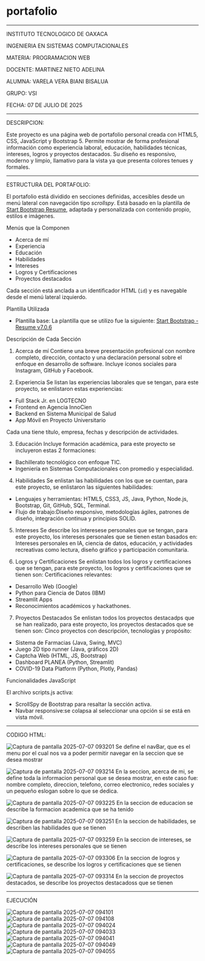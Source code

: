 # portafolio

--------------------------------------------------------------------------------------------------------------------------------------------------------

INSTITUTO TECNOLOGICO DE OAXACA 

INGENIERIA EN SISTEMAS COMPUTACIONALES 

MATERIA: PROGRAMACION WEB

DOCENTE: MARTINEZ NIETO ADELINA

ALUMNA: VARELA VERA BIANI BISALUA

GRUPO: VSI

FECHA: 07 DE JULIO DE 2025

------------------------------------------------------------------------------------------------------------------------------------------------------

DESCRIPCION:

Este proyecto es una página web de portafolio personal creada con HTML5, CSS, JavaScript y Bootstrap 5. Permite mostrar de forma profesional información como experiencia laboral, educación, habilidades técnicas, intereses, logros y proyectos destacados. Su diseño es responsivo, moderno y limpio, llamativo para la vista ya que presenta colores tenues y formales.

-----------------------------------------------------------------------------------------------------------------------------------------------------

ESTRUCTURA DEL PORTAFOLIO:

El portafolio está dividido en secciones definidas, accesibles desde un menú lateral con navegación tipo *scrollspy*. Está basado en la plantilla de [Start Bootstrap Resume](https://startbootstrap.com/theme/resume), adaptada y personalizada con contenido propio, estilos e imágenes.

Menús que la Componen

- Acerca de mí
- Experiencia
- Educación
- Habilidades
- Intereses
- Logros y Certificaciones
- Proyectos destacados

Cada sección está anclada a un identificador HTML (`id`) y es navegable desde el menú lateral izquierdo.


Plantilla Utilizada

- Plantilla base: La plantilla que se utilizo fue la siguiente: [Start Bootstrap - Resume v7.0.6](https://startbootstrap.com/theme/resume)


Descripción de Cada Sección

1. Acerca de mí
Contiene una breve presentación profesional con nombre completo, dirección, contacto y una declaración personal sobre el enfoque en desarrollo de software. Incluye íconos sociales para Instagram, GitHub y Facebook.

2. Experiencia
Se listan las experiencias laborales que se tengan, para este proyecto, se enlistaron estas experiencias:
- Full Stack Jr. en LOGTECNO
- Frontend en Agencia InnoCien
- Backend en Sistema Municipal de Salud
- App Móvil en Proyecto Universitario

Cada una tiene título, empresa, fechas y descripción de actividades.

3. Educación
Incluye formación académica, para este proyecto se incluyeron estas 2 formaciones:
- Bachillerato tecnológico con enfoque TIC.
- Ingeniería en Sistemas Computacionales con promedio y especialidad.

4. Habilidades
Se enlistan las habilidades con los que se cuentan, para este proyecto, se enlistaron las siguientes habilidades:
- Lenguajes y herramientas: HTML5, CSS3, JS, Java, Python, Node.js, Bootstrap, Git, GitHub, SQL, Terminal.
- Flujo de trabajo:Diseño responsivo, metodologías ágiles, patrones de diseño, integración continua y principios SOLID.

5. Intereses
Se describe los interesese personales que se tengan, para este proyecto, los intereses personales que se tienen estan basados en:
Intereses personales en IA, ciencia de datos, educación, y actividades recreativas como lectura, diseño gráfico y participación comunitaria.

6. Logros y Certificaciones
Se enlistan todos los logros y certificaciones que se tengan, para este proyecto, los logros y certificaciones que se tienen son:
Certificaciones relevantes:
- Desarrollo Web (Google)
- Python para Ciencia de Datos (IBM)
- Streamlit Apps
- Reconocimientos académicos y hackathones.

7. Proyectos Destacados
Se enlistan todos los proyectos destacadps que se han realizado, para este proyecto, los proyectos destacados que se tienen son:
Cinco proyectos con descripción, tecnologías y propósito:
- Sistema de Farmacias (Java, Swing, MVC)
- Juego 2D tipo runner (Java, gráficos 2D)
- Captcha Web (HTML, JS, Bootstrap)
- Dashboard PLANEA (Python, Streamlit)
- COVID-19 Data Platform (Python, Plotly, Pandas)


Funcionalidades JavaScript

El archivo scripts.js activa:
- ScrollSpy de Bootstrap para resaltar la sección activa.
- Navbar responsive:se colapsa al seleccionar una opción si se está en vista móvil.

-----------------------------------------------------------------------------------------------------------------------------------------------------

CODIGO HTML:

![Captura de pantalla 2025-07-07 093201](https://github.com/user-attachments/assets/9d97dd0c-bf87-490c-b687-31336348d825)
Se define el navBar, que es el menu por el cual nos va a poder permitir navegar en la seccion que se desea mostrar


![Captura de pantalla 2025-07-07 093214](https://github.com/user-attachments/assets/4b428756-0a44-4f1c-a4d5-b136221273ff)
En la seccion, acerca de mi, se define toda la informacion personal que se desea mostrar, en este caso fue: nombre completo, direccion, telefono, correo electronico, redes sociales y un pequeño eslogan sobre lo que se dedica.


![Captura de pantalla 2025-07-07 093225](https://github.com/user-attachments/assets/22f1ce31-e962-4e1f-819f-191854176c54)
En la seccion de educacion se describe la formacion academica que se ha tenido


![Captura de pantalla 2025-07-07 093251](https://github.com/user-attachments/assets/324808cc-9402-4c20-b45e-6494c8edc802)
En la seccion de habilidades, se describen las habilidades que se tienen

![Captura de pantalla 2025-07-07 093259](https://github.com/user-attachments/assets/35fa3c7f-7ac4-4cde-a532-fc484990559f)
En la seccion de intereses, se describe los intereses personales que se tienen


![Captura de pantalla 2025-07-07 093306](https://github.com/user-attachments/assets/eae4e8f3-c8e4-433b-995e-10564e5ffb52)
En la seccion de logros y certificaciones, se describe los logros y certificaciones que se tienen

![Captura de pantalla 2025-07-07 093314](https://github.com/user-attachments/assets/d24ae3f7-b2a3-47bf-b611-1779d815e4ef)
En la seccion de proyectos destacados, se describe los proyectos destacadoss que se tienen


-----------------------------------------------------------------------------------------------------------------------------------------------------

EJECUCIÓN

![Captura de pantalla 2025-07-07 094101](https://github.com/user-attachments/assets/53d79199-f3f5-408f-b696-9d5575cfe08d)
![Captura de pantalla 2025-07-07 094108](https://github.com/user-attachments/assets/45a406e3-34b9-4ecf-92c2-1dd4493273da)
![Captura de pantalla 2025-07-07 094024](https://github.com/user-attachments/assets/62bc37f9-f3cd-4934-b164-c38be13000bf)
![Captura de pantalla 2025-07-07 094033](https://github.com/user-attachments/assets/b7d0f808-53c0-401b-b479-a660ca44d7bd)
![Captura de pantalla 2025-07-07 094041](https://github.com/user-attachments/assets/5f5a9dd1-2bc3-441f-8dfe-9d7c6520f887)
![Captura de pantalla 2025-07-07 094049](https://github.com/user-attachments/assets/e21803da-eedc-426e-a588-580425951b46)
![Captura de pantalla 2025-07-07 094055](https://github.com/user-attachments/assets/25dfadb0-0942-4e5a-8b01-b777e23dfa0b)










